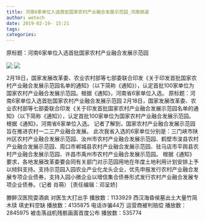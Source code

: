 ```yaml
---
title: 河南6家单位入选首批国家农村产业融合发展示范园_河南频道
author: wetech
date: 2019-02-19- 15:21
tags: 
categories: 
---
```

原标题：河南6家单位入选首批国家农村产业融合发展示范园
<!-- more -->
                
<img align="center" border="0" src="http://p1.ifengimg.com/fck/2019_08/241f9ce431e61e2_w600_h400.jpg" />
                
<img align="center" border="0" src="http://p2.ifengimg.com/a/2016/0810/204c433878d5cf9size1_w16_h16.png" />
            
2月18日，国家发展改革委、农业农村部等七部委联合印发《关于印发首批国家农村产业融合发展示范园名单的通知》（以下简称《通知》），认定首批100家单位为国家农村产业融合发展示范园。根据《通知》，河南省6家单位入选。
原标题：河南6家单位入选首批国家农村产业融合发展示范园
2月18日，国家发展改革委、农业农村部等七部委联合印发《关于印发首批国家农村产业融合发展示范园名单的通知》（以下简称《通知》），认定首批100家单位为国家农村产业融合发展示范园。根据《通知》，河南省6家单位入选。
记者了解到，国家农村产业融合发展示范园旨在推进农村一二三产业融合发展。
此次我省入选的6家单位分别是：三门峡市陕州区农村产业融合发展示范园、汝州市农村产业融合发展示范园、鹤壁市浚县农村产业融合发展示范园、周口市郸城县农村产业融合发展示范园、驻马店市平舆县农村产业融合发展示范园、许昌市禹州市农村产业融合发展示范园。
根据《通知》要求，各地发展改革委要会同有关部门对示范园用地在年度土地利用计划安排上予以倾斜支持。支持示范园入园农业产业化龙头企业，优先申报发行农村产业融合发展专项企业债券，支持入园小微企业以增信集合债券形式发行农村产业融合发展专项企业债券。（记者 肖萌）
[责任编辑：邓呈娇]
            
滕醉汉医院耍酒疯 对医生大打出手
播放数：1133929
西汉海昏侯墓出土大量竹简木牍 填史料空缺
播放数：4135875
电话诈骗44万 运营商被判赔偿
播放数：2845975
被击落战机残骸画面首度公布
播放数：535774
